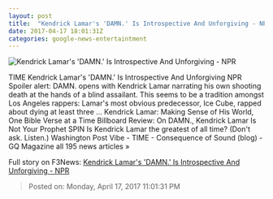 ```yaml
---
layout: post
title:  "Kendrick Lamar's 'DAMN.' Is Introspective And Unforgiving - NPR"
date: 2017-04-17 18:01:31Z
categories: google-news-entertaintment
---
```


![Kendrick Lamar's 'DAMN.' Is Introspective And Unforgiving - NPR](https://media.npr.org/assets/img/2017/04/17/gettyimages-669265114_wide-680b135485054b71b00067696264f87e568dbb18.jpg?s=1400)

TIME Kendrick Lamar's 'DAMN.' Is Introspective And Unforgiving NPR Spoiler alert: DAMN. opens with Kendrick Lamar narrating his own shooting death at the hands of a blind assailant. This seems to be a tradition amongst Los Angeles rappers: Lamar's most obvious predecessor, Ice Cube, rapped about dying at least three ... Kendrick Lamar: Making Sense of His World, One Bible Verse at a Time Billboard Review: On DAMN., Kendrick Lamar Is Not Your Prophet SPIN Is Kendrick Lamar the greatest of all time? (Don't ask. Listen.) Washington Post Vibe - TIME - Consequence of Sound (blog) - GQ Magazine all 195 news articles »


Full story on F3News: [Kendrick Lamar's 'DAMN.' Is Introspective And Unforgiving - NPR](http://www.f3nws.com/n/fVGVpF)

> Posted on: Monday, April 17, 2017 11:01:31 PM
